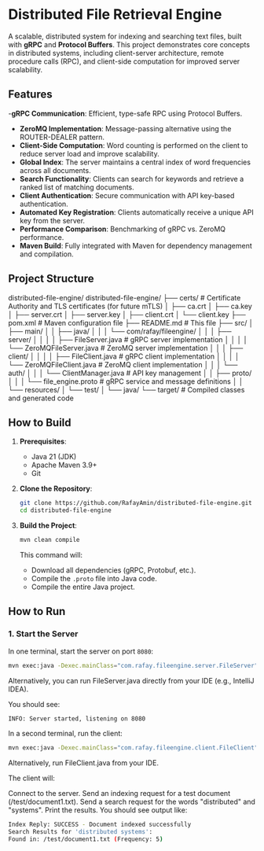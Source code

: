# Distributed File Retrieval Engine

A scalable, distributed system for indexing and searching text files, built with **gRPC** and **Protocol Buffers**. This project demonstrates core concepts in distributed systems, including client-server architecture, remote procedure calls (RPC), and client-side computation for improved server scalability.

## Features

-**gRPC Communication**: Efficient, type-safe RPC using Protocol Buffers.
- **ZeroMQ Implementation**: Message-passing alternative using the ROUTER-DEALER pattern.
- **Client-Side Computation**: Word counting is performed on the client to reduce server load and improve scalability.
- **Global Index**: The server maintains a central index of word frequencies across all documents.
- **Search Functionality**: Clients can search for keywords and retrieve a ranked list of matching documents.
- **Client Authentication**: Secure communication with API key-based authentication.
- **Automated Key Registration**: Clients automatically receive a unique API key from the server.
- **Performance Comparison**: Benchmarking of gRPC vs. ZeroMQ performance.
- **Maven Build**: Fully integrated with Maven for dependency management and compilation.

## Project Structure
distributed-file-engine/
distributed-file-engine/
├── certs/ # Certificate Authority and TLS certificates (for future mTLS)
│ ├── ca.crt
│ ├── ca.key
│ ├── server.crt
│ ├── server.key
│ ├── client.crt
│ └── client.key
├── pom.xml # Maven configuration file
├── README.md # This file
├── src/
│ ├── main/
│ │ ├── java/
│ │ │ └── com/rafay/fileengine/
│ │ │ ├── server/
│ │ │ │ ├── FileServer.java # gRPC server implementation
│ │ │ │ └── ZeroMQFileServer.java # ZeroMQ server implementation
│ │ │ ├── client/
│ │ │ │ ├── FileClient.java # gRPC client implementation
│ │ │ │ └── ZeroMQFileClient.java # ZeroMQ client implementation
│ │ │ └── auth/
│ │ │ └── ClientManager.java # API key management
│ │ ├── proto/
│ │ │ └── file_engine.proto # gRPC service and message definitions
│ │ └── resources/
│ └── test/
│ └── java/
└── target/ # Compiled classes and generated code

## How to Build

1.  **Prerequisites**:
    - Java 21 (JDK)
    - Apache Maven 3.9+
    - Git

2.  **Clone the Repository**:
    ```bash
    git clone https://github.com/RafayAmin/distributed-file-engine.git
    cd distributed-file-engine
    ```

3.  **Build the Project**:
    ```bash
    mvn clean compile
    ```
    This command will:
    - Download all dependencies (gRPC, Protobuf, etc.).
    - Compile the `.proto` file into Java code.
    - Compile the entire Java project.

## How to Run

### 1. Start the Server

In one terminal, start the server on port `8080`:

```bash
mvn exec:java -Dexec.mainClass="com.rafay.fileengine.server.FileServer"
```
Alternatively, you can run FileServer.java directly from your IDE (e.g., IntelliJ IDEA).

You should see:
```bash
INFO: Server started, listening on 8080
```

In a second terminal, run the client:
```bash
mvn exec:java -Dexec.mainClass="com.rafay.fileengine.client.FileClient"
```
Alternatively, run FileClient.java from your IDE.

The client will:

Connect to the server.
Send an indexing request for a test document (/test/document1.txt).
Send a search request for the words "distributed" and "systems".
Print the results.
You should see output like:
```bash
Index Reply: SUCCESS - Document indexed successfully
Search Results for 'distributed systems':
Found in: /test/document1.txt (Frequency: 5)
```
